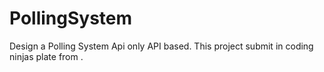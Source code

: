 # PollingSystem
Design a Polling System Api only API based. This project submit in coding ninjas plate from .
